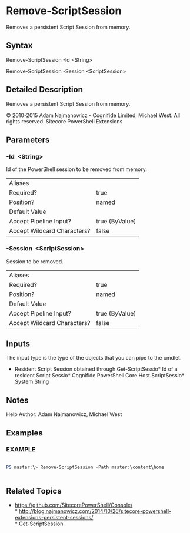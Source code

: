 ﻿# Remove-ScriptSession 
 
Removes a persistent Script Session from memory. 
 
## Syntax 
 
Remove-ScriptSession -Id &lt;String&gt; 
 
Remove-ScriptSession -Session &lt;ScriptSession&gt; 
 
 
## Detailed Description 
 
Removes a persistent Script Session from memory. 
 
© 2010-2015 Adam Najmanowicz - Cognifide Limited, Michael West. All rights reserved. Sitecore PowerShell Extensions 
 
## Parameters 
 
### -Id&nbsp; &lt;String&gt; 
 
Id of the PowerShell session to be removed from memory. 
 
<table>
    <thead></thead>
    <tbody>
        <tr>
            <td>Aliases</td>
            <td></td>
        </tr>
        <tr>
            <td>Required?</td>
            <td>true</td>
        </tr>
        <tr>
            <td>Position?</td>
            <td>named</td>
        </tr>
        <tr>
            <td>Default Value</td>
            <td></td>
        </tr>
        <tr>
            <td>Accept Pipeline Input?</td>
            <td>true (ByValue)</td>
        </tr>
        <tr>
            <td>Accept Wildcard Characters?</td>
            <td>false</td>
        </tr>
    </tbody>
</table> 
 
### -Session&nbsp; &lt;ScriptSession&gt; 
 
Session to be removed. 
 
<table>
    <thead></thead>
    <tbody>
        <tr>
            <td>Aliases</td>
            <td></td>
        </tr>
        <tr>
            <td>Required?</td>
            <td>true</td>
        </tr>
        <tr>
            <td>Position?</td>
            <td>named</td>
        </tr>
        <tr>
            <td>Default Value</td>
            <td></td>
        </tr>
        <tr>
            <td>Accept Pipeline Input?</td>
            <td>true (ByValue)</td>
        </tr>
        <tr>
            <td>Accept Wildcard Characters?</td>
            <td>false</td>
        </tr>
    </tbody>
</table> 
 
## Inputs 
 
The input type is the type of the objects that you can pipe to the cmdlet. 
 
* Resident Script Session obtained through Get-ScriptSessio* Id of a resident Script Sessio* Cognifide.PowerShell.Core.Host.ScriptSessio* System.String 
 
## Notes 
 
Help Author: Adam Najmanowicz, Michael West 
 
## Examples 
 
### EXAMPLE 
 
 
 
```powershell   
 
PS master:\> Remove-ScriptSession -Path master:\content\home 
 
``` 
 
## Related Topics 
 
* <a href='https://github.com/SitecorePowerShell/Console/' target='_blank'>https://github.com/SitecorePowerShell/Console/</a><br/>* <a href='http://blog.najmanowicz.com/2014/10/26/sitecore-powershell-extensions-persistent-sessions/' target='_blank'>http://blog.najmanowicz.com/2014/10/26/sitecore-powershell-extensions-persistent-sessions/</a><br/>* Get-ScriptSession
